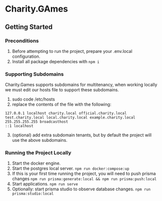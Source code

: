 # Charity.GAmes

## Getting Started

### Preconditions

1. Before attempting to run the project, prepare your .env.local configuration.
2. Install all package dependencies with `npm i`

### Supporting Subdomains

Charity.Games supports subdomains for multitenancy, when working locally we must edit our hosts file to support these subdomains.

1. sudo code /etc/hosts
2. replace the contents of the file with the following:

```
127.0.0.1 localhost charity.local official.charity.local test.charity.local local.charity.local example.charity.local
255.255.255.255 broadcasthost
::1 localhost
```

3. (optional) add extra subdomain tenants, but by default the project will use the above subdomains.

### Running the Project Locally

1. Start the docker engine.
2. Start the postgres local server. `npm run docker:compose:up`
3. If this is your first time running the project, you will need to push prisma changes `npm run prisma:generate:local && npm run prisma:push:local`
4. Start applications. `npm run serve`
5. Optionally: start prisma studio to observe database changes. `npm run prisma:studio:local`
